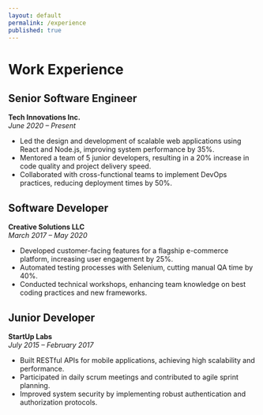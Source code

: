 ```yaml
---
layout: default
permalink: /experience
published: true
---
```


# Work Experience

## Senior Software Engineer  
**Tech Innovations Inc.**  
*June 2020 – Present*  
- Led the design and development of scalable web applications using React and Node.js, improving system performance by 35%.  
- Mentored a team of 5 junior developers, resulting in a 20% increase in code quality and project delivery speed.  
- Collaborated with cross-functional teams to implement DevOps practices, reducing deployment times by 50%.  

## Software Developer  
**Creative Solutions LLC**  
*March 2017 – May 2020*  
- Developed customer-facing features for a flagship e-commerce platform, increasing user engagement by 25%.  
- Automated testing processes with Selenium, cutting manual QA time by 40%.  
- Conducted technical workshops, enhancing team knowledge on best coding practices and new frameworks.  

## Junior Developer  
**StartUp Labs**  
*July 2015 – February 2017*  
- Built RESTful APIs for mobile applications, achieving high scalability and performance.  
- Participated in daily scrum meetings and contributed to agile sprint planning.  
- Improved system security by implementing robust authentication and authorization protocols.  
